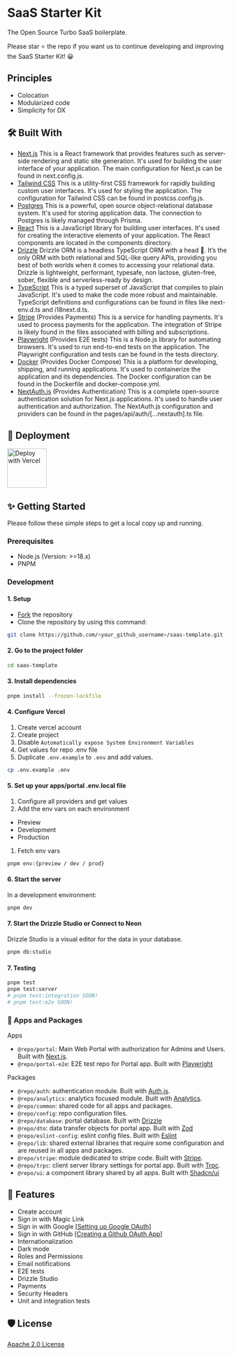 # SaaS Starter Kit

The Open Source Turbo SaaS boilerplate.

Please star ⭐ the repo if you want us to continue developing and improving the SaaS Starter Kit! 😀

## Principles

- Colocation
- Modularized code
- Simplicity for DX

## 🛠️ Built With

- [Next.js](https://nextjs.org)
  This is a React framework that provides features such as server-side rendering and static site generation. It's used for building the user interface of your application. The main configuration for Next.js can be found in next.config.js.
- [Tailwind CSS](https://tailwindcss.com)
  This is a utility-first CSS framework for rapidly building custom user interfaces. It's used for styling the application. The configuration for Tailwind CSS can be found in postcss.config.js.
- [Postgres](https://www.postgresql.org)
  This is a powerful, open source object-relational database system. It's used for storing application data. The connection to Postgres is likely managed through Prisma.
- [React](https://reactjs.org)
  This is a JavaScript library for building user interfaces. It's used for creating the interactive elements of your application. The React components are located in the components directory.
- [Drizzle](https://orm.drizzle.team/)
  Drizzle ORM is a headless TypeScript ORM with a head 🐲. It’s the only ORM with both relational and SQL-like query APIs, providing you best of both worlds when it comes to accessing your relational data. Drizzle is lightweight, performant, typesafe, non lactose, gluten-free, sober, flexible and serverless-ready by design. 
- [TypeScript](https://www.typescriptlang.org)
  This is a typed superset of JavaScript that compiles to plain JavaScript. It's used to make the code more robust and maintainable. TypeScript definitions and configurations can be found in files like next-env.d.ts and i18next.d.ts.
- [Stripe](https://stripe.com) (Provides Payments)
  This is a service for handling payments. It's used to process payments for the application. The integration of Stripe is likely found in the files associated with billing and subscriptions.
- [Playwright](https://playwright.dev) (Provides E2E tests)
  This is a Node.js library for automating browsers. It's used to run end-to-end tests on the application. The Playwright configuration and tests can be found in the tests directory.
- [Docker](https://www.docker.com) (Provides Docker Compose)
  This is a platform for developing, shipping, and running applications. It's used to containerize the application and its dependencies. The Docker configuration can be found in the Dockerfile and docker-compose.yml.
- [NextAuth.js](https://next-auth.js.org) (Provides Authentication)
  This is a complete open-source authentication solution for Next.js applications. It's used to handle user authentication and authorization. The NextAuth.js configuration and providers can be found in the pages/api/auth/[...nextauth].ts file.

## 🚀 Deployment

<!-- https%3A%2F%2Fgithub.com%2Fboxyhq%2Fsaas-starter-kit&env=NEXTAUTH_SECRET,SMTP_HOST,SMTP_PORT,SMTP_USER,SMTP_PASSWORD,SMTP_FROM,DATABASE_URL,APP_URL -->

<a href="https://vercel.com/new/clone?repository-url=// TODO: implement me ">
<img width="90" alt="Deploy with Vercel" src="https://vercel.com/button" />
</a>

## ✨ Getting Started

Please follow these simple steps to get a local copy up and running.

### Prerequisites

- Node.js (Version: >=18.x)
- PNPM

### Development

#### 1. Setup

- [Fork](https://github.com/Albertobar94/saas-template) the repository
- Clone the repository by using this command:

```bash
git clone https://github.com/<your_github_username>/saas-template.git
```

#### 2. Go to the project folder

```bash
cd saas-template
```

#### 3. Install dependencies

```bash
pnpm install --frozen-lockfile
```

#### 4. Configure Vercel

1. Create vercel account
1. Create project
1. Disable `Automatically expose System Environment Variables`
1. Get values for repo .env file
1. Duplicate `.env.example` to `.env` and add values.

```bash
cp .env.example .env
```

#### 5. Set up your apps/portal .env.local file

1. Configure all providers and get values
1. Add the env vars on each environment
  - Preview
  - Development
  - Production
1. Fetch env vars

```bash
pnpm env:{preview / dev / prod}
```

#### 6. Start the server

In a development environment:

```bash
pnpm dev
```

#### 7. Start the Drizzle Studio or Connect to Neon

Drizzle Studio is a visual editor for the data in your database.

```bash
pnpm db:studio
```

#### 7. Testing


```bash
pnpm test
pnpm test:server
# pnpm test:integration SOON!
# pnpm test:e2e SOON!
```

### 🚀 Apps and Packages

Apps
- `@repo/portal`: Main Web Portal with authorization for Admins and Users. Built with [Next.js](https://nextjs.org/).
- `@repo/portal-e2e`: E2E test repo for Portal app. Built with [Playwright](https://playwright.dev/)


Packages

- `@repo/auth`: authentication module. Built with [Auth.js](https://authjs.dev/).
- `@repo/analytics`: analytics focused module. Built with [Analytics](https://getanalytics.io/).
- `@repo/common`: shared code for all apps and packages.
- `@repo/config`: repo configuration files.
- `@repo/database`: portal database. Built with [Drizzle](https://orm.drizzle.team/)
- `@repo/dto`: data transfer objects for portal app. Built with [Zod](https://zod.dev/)
- `@repo/eslint-config`: eslint config files. Built with [Eslint](https://eslint.org/)
- `@repo/lib`: shared external libraries that require some configuration and are reused in all apps and packages.
- `@repo/stripe`: module dedicated to stripe code. Built with [Stripe](https://stripe.com).
- `@repo/trpc`: client server library settings for portal app. Built with [Trpc](https://trpc.io/).
- `@repo/ui`: a component library shared by all apps. Built with [Shadcn/ui](https://ui.shadcn.com/)


## 🥇 Features

- Create account
- Sign in with Magic Link
- Sign in with Google [[Setting up Google OAuth](https://support.google.com/cloud/answer/6158849?hl=en)]
- Sign in with GitHub [[Creating a Github OAuth App](https://docs.github.com/en/developers/apps/building-oauth-apps/creating-an-oauth-app)] 
- Internationalization
- Dark mode
- Roles and Permissions
- Email notifications
- E2E tests
- Drizzle Studio
- Payments
- Security Headers
- Unit and integration tests

## 🛡️ License

[Apache 2.0 License](https://github.com/boxyhq/saas-starter-kit/blob/main/LICENSE)